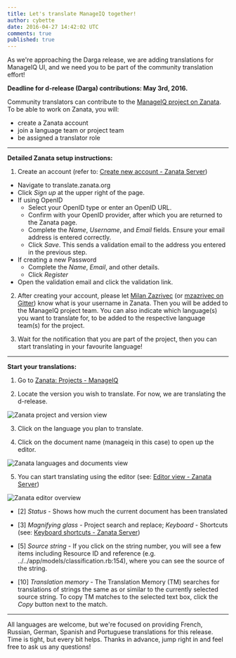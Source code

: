 ```yaml
---
title: Let's translate ManageIQ together!
author: cybette
date: 2016-04-27 14:42:02 UTC
comments: true
published: true
---
```


As we're approaching the Darga release, we are adding translations for ManageIQ UI, and we need you to be part of the community translation effort!

**Deadline for d-release (Darga) contributions: May 3rd, 2016.**

Community translators can contribute to the [ManageIQ project on Zanata](https://translate.zanata.org/project/view/manageiq). To be able to work on Zanata, you will:

* create a Zanata account
* join a language team or project team
* be assigned a translator role

---

**Detailed Zanata setup instructions:**

1) Create an account (refer to: [Create new account - Zanata Server](http://docs.zanata.org/en/release/user-guide/account/account-sign-up/))

* Navigate to translate.zanata.org
* Click *Sign up* at the upper right of the page.
* If using OpenID
  * Select your OpenID type or enter an OpenID URL.
  * Confirm with your OpenID provider, after which you are returned to the Zanata page.
  * Complete the *Name*, *Username*, and *Email* fields. Ensure your email address is entered correctly.
  * Click *Save*. This sends a validation email to the address you entered in the previous step.
* If creating a new Password
  * Complete the *Name*, *Email*, and other details.
  * Click *Register*
* Open the validation email and click the validation link.

2) After creating your account, please let [Milan Zazrivec](mailto:mzazrivec@redhat.com?Subject=Add%20me%20to%20ManageIQ%20project%20on%20Zanata) (or [mzazrivec on Gitter](http://gitter.im/mzazrivec)) know what is your username in  Zanata. Then you will be added to the ManageIQ project team. You can also indicate which language(s) you want to translate for, to be added to the respective language team(s) for the project.

3) Wait for the notification that you are part of the project, then you can start translating in your favourite language!

---

**Start your translations:**

1) Go to [Zanata: Projects - ManageIQ](https://translate.zanata.org/project/view/manageiq/versions)

2) Locate the version you wish to translate. For now, we are translating the d-release.

![Zanata project and version view](/images/blog/Zanata_ManageIQ_versions.png)

3) Click on the language you plan to translate.

4) Click on the document name (manageiq in this case) to open up the editor.

![Zanata languages and documents view](/images/blog/Zanata_Languages_Documents.png)

5) You can start translating using the editor (see: [Editor view - Zanata Server](http://docs.zanata.org/en/release/user-guide/editor/editor-view/))

![Zanata editor overview](http://docs.zanata.org/en/release/images/editor-overview.png)

* [2] *Status* - Shows how much the current document has been translated
 
* [3] *Magnifying glass* - Project search and replace; *Keyboard* - Shortcuts (see: [Keyboard shortcuts - Zanata Server](http://docs.zanata.org/en/release/user-guide/editor/keyboard-shortcuts/))
 
* [5] *Source string* - If you click on the string number, you will see a few items including Resource ID and reference (e.g. ../../app/models/classification.rb:154), where you can see the source of the string.
 
* [10] *Translation memory* - The Translation Memory (TM) searches for translations of strings the same as or similar to the currently selected source string. To copy TM matches to the selected text box, click the *Copy* button next to the match.

---

All languages are welcome, but we're focused on providing French, Russian, German, Spanish and Portuguese translations for this release. Time is tight, but every bit helps. Thanks in advance, jump right in and feel free to ask us any questions!
